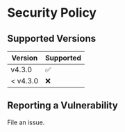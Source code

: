 # Security Policy

## Supported Versions

| Version | Supported          |
| ------- | ------------------ |
| v4.3.0   | :white_check_mark: |
| < v4.3.0 | :x:                |

## Reporting a Vulnerability

File an issue.
